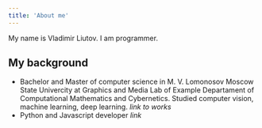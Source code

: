 ```yaml
---
title: 'About me'
---
```

My name is Vladimir Liutov. I am programmer.

## My background

- Bachelor and Master of computer science in M. V. Lomonosov Moscow State
  Univercity at Graphics and Media Lab of Example Departament of Computational
  Mathematics and Cybernetics. Studied computer vision, machine learning, deep
  learning. *link to works*
- Python and Javascript developer *link*
